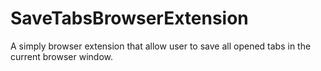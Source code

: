# SaveTabsBrowserExtension
A simply browser extension that allow user to save all opened tabs in the current browser window.
